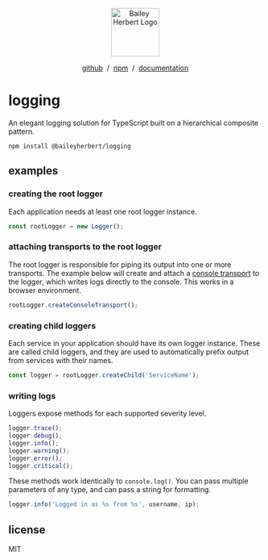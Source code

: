 <p align="center">
    <a href="https://bailey.sh/" target="_blank" rel="noopener noreferrer">
        <img width="96" height="96" src="https://i.bailey.sh/mA6G3zHDcE.png" alt="Bailey Herbert Logo">
    </a>
</p>
<p align="center">
    <a href="https://github.com/baileyherbert/logging" target="_blank" rel="noopener noreferrer">github</a> &nbsp;/&nbsp;
    <a href="https://www.npmjs.com/package/@baileyherbert/logging" target="_blank" rel="noopener noreferrer">npm</a> &nbsp;/&nbsp;
    <a href="https://docs.bailey.sh/logging/" target="_blank" rel="noopener noreferrer">documentation</a>
</p>

# logging

An elegant logging solution for TypeScript built on a hierarchical composite pattern.

```
npm install @baileyherbert/logging
```

## examples

### creating the root logger

Each application needs at least one root logger instance.

```ts
const rootLogger = new Logger();
```

### attaching transports to the root logger

The root logger is responsible for piping its output into one or more transports. The example below will create and attach a [console transport](https://docs.bailey.sh/logging/latest/guide/transports/) to the logger, which writes logs directly to the console. This works in a browser environment.

```ts
rootLogger.createConsoleTransport();
```

### creating child loggers

Each service in your application should have its own logger instance. These are called child loggers, and they are used to automatically prefix output from services with their names.

```ts
const logger = rootLogger.createChild('ServiceName');
```

### writing logs

Loggers expose methods for each supported severity level.

```ts
logger.trace();
logger.debug();
logger.info();
logger.warning();
logger.error();
logger.critical();
```

These methods work identically to `console.log()`. You can pass multiple parameters of any type, and can pass a string for formatting.

```ts
logger.info('Logged in as %s from %s', username, ip);
```

## license

MIT
